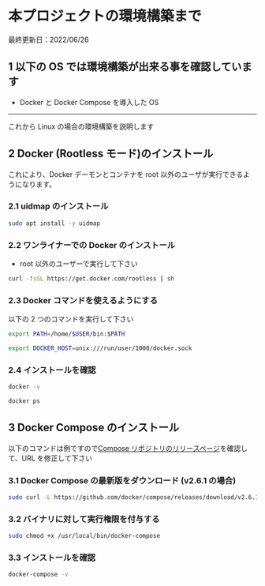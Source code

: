# 本プロジェクトの環境構築まで

最終更新日：2022/06/26

## 1 以下の OS では環境構築が出来る事を確認しています

-   Docker と Docker Compose を導入した OS

---

これから Linux の場合の環境構築を説明します

## 2 Docker (Rootless モード)のインストール

これにより、Docker デーモンとコンテナを root 以外のユーザが実行できるようになります。

### 2.1 uidmap のインストール

```bash
sudo apt install -y uidmap
```

### 2.2 ワンライナーでの Docker のインストール

-   root 以外のユーザーで実行して下さい

```bash
curl -fsSL https://get.docker.com/rootless | sh
```

### 2.3 Docker コマンドを使えるようにする

以下の 2 つのコマンドを実行して下さい

```bash
export PATH=/home/$USER/bin:$PATH
```

```bash
export DOCKER_HOST=unix:///run/user/1000/docker.sock
```

### 2.4 インストールを確認

```bash
docker -v
```

```bash
docker ps
```

## 3 Docker Compose のインストール

以下のコマンドは例ですので[Compose リポジトリのリリースページ](https://github.com/docker/compose/releases)を確認して、URL を修正して下さい

### 3.1 Docker Compose の最新版をダウンロード (v2.6.1 の場合)

```bash
sudo curl -L https://github.com/docker/compose/releases/download/v2.6.1/docker-compose-`uname -s`-`uname -m` -o /usr/local/bin/docker-compose
```

### 3.2 バイナリに対して実行権限を付与する

```bash
sudo chmod +x /usr/local/bin/docker-compose
```

### 3.3 インストールを確認

```bash
docker-compose -v
```
